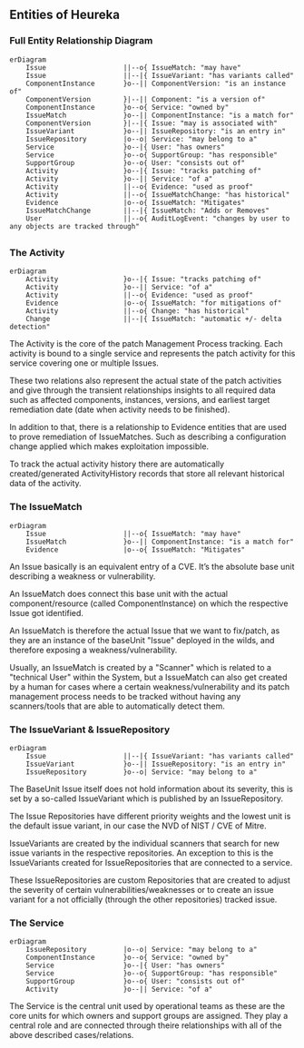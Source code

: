 ## Entities of Heureka

### Full Entity Relationship Diagram

```mermaid
erDiagram
    Issue                   ||--o{ IssueMatch: "may have"
    Issue                   ||--|{ IssueVariant: "has variants called"
    ComponentInstance       }o--|| ComponentVersion: "is an instance of" 
    ComponentVersion        }|--|| Component: "is a version of"
    ComponentInstance       }o--o{ Service: "owned by"
    IssueMatch              }o--|| ComponentInstance: "is a match for"
    ComponentVersion        }|--|{ Issue: "may is associated with"
    IssueVariant            }o--|| IssueRepository: "is an entry in"
    IssueRepository         |o--o| Service: "may belong to a" 
    Service                 }o--|{ User: "has owners"
    Service                 }o--o{ SupportGroup: "has responsible"
    SupportGroup            }o--o{ User: "consists out of"
    Activity                }o--|{ Issue: "tracks patching of"
    Activity                }o--|| Service: "of a" 
    Activity                ||--o{ Evidence: "used as proof"
    Activity                ||--o{ IssueMatchChange: "has historical"
    Evidence                |o--o{ IssueMatch: "Mitigates"
    IssueMatchChange        ||--|{ IssueMatch: "Adds or Removes"
    User                    ||--o{ AuditLogEvent: "changes by user to any objects are tracked through"
```

## 

### The Activity

```mermaid
erDiagram
    Activity                }o--|{ Issue: "tracks patching of"
    Activity                }o--|| Service: "of a" 
    Activity                ||--o{ Evidence: "used as proof"
    Evidence                |o--o{ IssueMatch: "for mitigations of"
    Activity                ||--o{ Change: "has historical"
    Change                  ||--|{ IssueMatch: "automatic +/- delta detection"
```

The Activity is the core of the patch Management Process tracking. Each activity is bound to a single service and
represents the patch activity for this service covering one or multiple Issues.

These two relations also represent the actual state of the patch activities and give through the transient relationships
insights to all required data such as affected components, instances, versions, and earliest target remediation date (date when activity needs to be finished).

In addition to that, there is a relationship to Evidence entities that are used to prove remediation of IssueMatches. Such as describing a configuration change applied which makes exploitation impossible.

To track the actual activity history there are automatically created/generated ActivityHistory records that store
all relevant historical data of the activity.

### The IssueMatch

```mermaid
erDiagram
    Issue                   ||--o{ IssueMatch: "may have"
    IssueMatch              }o--|| ComponentInstance: "is a match for"
    Evidence                |o--o{ IssueMatch: "Mitigates"
```

An Issue basically is an equivalent entry of a CVE. It’s the absolute base unit describing a weakness or vulnerability.

An IssueMatch does connect this base unit with the actual component/resource (called ComponentInstance) on which the respective Issue got identified.

An IssueMatch is therefore the actual Issue that we want to fix/patch, as they are an instance of the baseUnit "Issue" deployed in the wilds, and therefore exposing a weakness/vulnerability.

Usually, an IssueMatch is created by a "Scanner" which is related to a "technical User" within the System, but a IssueMatch can also get created by a human for cases where a certain weakness/vulnerability and its patch management process needs to be tracked
without having any scanners/tools that are able to automatically detect them.

### The IssueVariant & IssueRepository

```mermaid
erDiagram
    Issue                   ||--|{ IssueVariant: "has variants called"
    IssueVariant            }o--|| IssueRepository: "is an entry in"
    IssueRepository         }o--o| Service: "may belong to a"
```

The BaseUnit Issue itself does not hold information about its severity, this is set by a so-called IssueVariant which is published by an IssueRepository.

The Issue Repositories have different priority weights and the lowest unit is the default issue variant, in our case the NVD of NIST / CVE of Mitre.

IssueVariants are created by the individual scanners that search for new issue variants in the respective repositories. An exception to this is the IssueVariants created for IssueRepositories that are connected to a service.

These IssueRepositories are custom Repositories that are created to adjust the severity of certain vulnerabilities/weaknesses or to create an issue variant for a not officially (through the other repositories) tracked issue.

### The Service

```mermaid
erDiagram
    IssueRepository         |o--o| Service: "may belong to a" 
    ComponentInstance       }o--o{ Service: "owned by"
    Service                 }o--|{ User: "has owners"
    Service                 }o--o{ SupportGroup: "has responsible"
    SupportGroup            }o--o{ User: "consists out of"
    Activity                }o--|| Service: "of a"
```

The Service is the central unit used by operational teams as these are the core units for which owners and support groups are assigned. They play a central role and are connected through theire relationships with all of the above described cases/relations.

